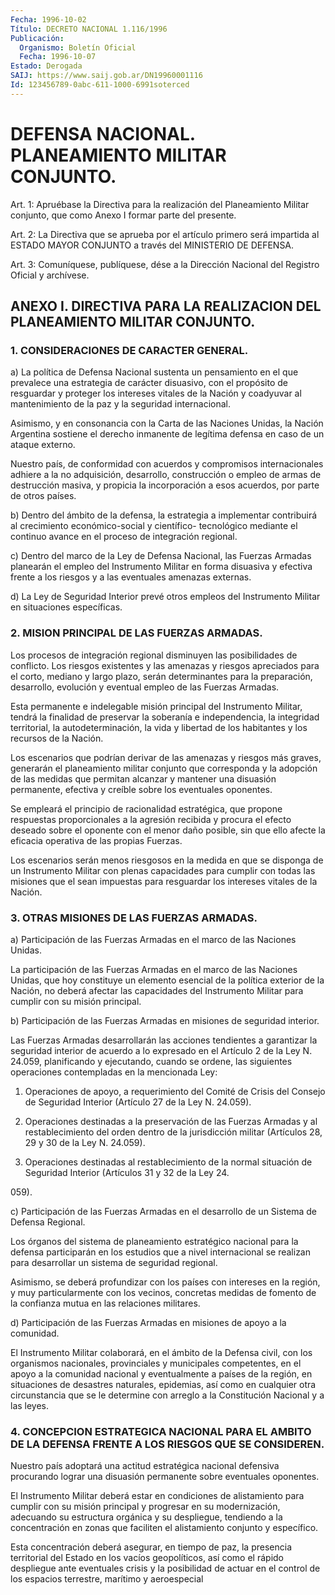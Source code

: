 ```yaml
---
Fecha: 1996-10-02
Título: DECRETO NACIONAL 1.116/1996
Publicación:
  Organismo: Boletín Oficial
  Fecha: 1996-10-07
Estado: Derogada
SAIJ: https://www.saij.gob.ar/DN19960001116
Id: 123456789-0abc-611-1000-6991soterced
---
```

# DEFENSA NACIONAL. PLANEAMIENTO MILITAR CONJUNTO.

<a id="1"></a>
Art. 1:  Apruébase  la  Directiva  para  la  realización  del Planeamiento Militar  conjunto,  que  como Anexo I formar parte del presente.

<a id="2"></a>
Art. 2: La Directiva que se aprueba por  el  artículo primero será impartida  al  ESTADO  MAYOR  CONJUNTO a través del  MINISTERIO  DE DEFENSA.

<a id="3"></a>
Art. 3: Comuníquese, publíquese,  dése a la Dirección Nacional del Registro Oficial y archívese.

## ANEXO I. DIRECTIVA PARA LA REALIZACION DEL PLANEAMIENTO MILITAR CONJUNTO.

### 1. CONSIDERACIONES DE CARACTER GENERAL.

<a id="1"></a>
a) La política de  Defensa  Nacional  sustenta un pensamiento en el que  prevalece  una  estrategia  de  carácter   disuasivo,  con  el propósito  de  resguardar y proteger los intereses  vitales  de  la Nación y coadyuvar  al  mantenimiento  de  la  paz  y  la seguridad internacional.

Asimismo, y en consonancia con la Carta de las Naciones  Unidas, la Nación Argentina sostiene el derecho inmanente de legítima  defensa en caso de un ataque externo.

Nuestro país, de conformidad con acuerdos y compromisos internacionales adhiere a la no adquisición, desarrollo, construcción o empleo de armas de destrucción masiva, y propicia la incorporación a esos acuerdos, por parte de otros países.

b)  Dentro  del  ámbito  de la defensa, la estrategia a implementar contribuirá al crecimiento económico-social y científico- tecnológico mediante el continuo avance en el proceso de integración regional.

c) Dentro del marco de la  Ley  de  Defensa  Nacional,  las Fuerzas Armadas  planearán  el  empleo  del  Instrumento  Militar  en forma disuasiva  y  efectiva  frente  a  los  riesgos  y a las eventuales amenazas externas.

d) La Ley de Seguridad Interior prevé otros empleos del Instrumento Militar en situaciones específicas.

### 2. MISION PRINCIPAL DE LAS FUERZAS ARMADAS.

<a id="2"></a>
Los  procesos de integración regional disminuyen las  posibilidades de conflicto.  Los  riesgos  existentes  y  las  amenazas y riesgos apreciados para el corto, mediano y largo plazo, serán determinantes para la preparación, desarrollo, evolución y eventual empleo de las Fuerzas Armadas.

Esta  permanente  e  indelegable  misión principal del  Instrumento Militar, tendrá la finalidad de preservar la soberanía e independencia, la integridad territorial,  la autodeterminación, la vida  y  libertad  de los habitantes y los recursos  de  la  Nación.

Los escenarios que podrían  derivar  de  las amenazas y riesgos más graves, generarán el planeamiento militar  conjunto que corresponda y la adopción de las medidas que permitan alcanzar  y  mantener una disuasión  permanente,  efectiva  y  creíble  sobre  los eventuales oponentes.

Se empleará el principio de racionalidad estratégica,  que  propone respuestas  proporcionales  a  la  agresión  recibida  y procura el efecto deseado sobre el oponente con el menor daño posible, sin que ello afecte la eficacia operativa de las propias Fuerzas.

Los  escenarios  serán  menos  riesgosos  en  la  medida en que  se disponga  de  un  Instrumento  Militar con plenas capacidades  para cumplir  con  todas  las  misiones  que   el  sean  impuestas  para resguardar los intereses vitales de la Nación.

### 3. OTRAS MISIONES DE LAS FUERZAS ARMADAS.

<a id="3"></a>
a) Participación de las Fuerzas Armadas en el marco de las Naciones Unidas.

La participación de las Fuerzas Armadas en el marco de las Naciones Unidas,  que  hoy constituye un elemento esencial  de  la  política exterior de la  Nación,  no  deberá  afectar  las  capacidades  del Instrumento Militar para cumplir con su misión principal.

b)  Participación  de  las Fuerzas Armadas en misiones de seguridad interior.

Las  Fuerzas  Armadas  desarrollarán   las  acciones  tendientes  a garantizar la seguridad interior de acuerdo  a  lo  expresado en el Artículo 2 de la Ley N. 24.059, planificando y ejecutando, cuando se ordene,  las  siguientes operaciones contempladas en la  mencionada Ley:

1) Operaciones  de  apoyo, a requerimiento del Comité de Crisis del Consejo de Seguridad  Interior  (Artículo  27 de la Ley N. 24.059).

2) Operaciones destinadas a la preservación de las Fuerzas  Armadas y  al  restablecimiento del orden dentro de la jurisdicción militar (Artículos 28, 29 y 30 de la Ley N. 24.059).

3)  Operaciones    destinadas  al  restablecimiento  de  la  normal situación de Seguridad  Interior  (Artículos  31  y 32 de la Ley 24.

059).

c)  Participación  de  las Fuerzas Armadas en el desarrollo  de  un Sistema de Defensa Regional.

Los órganos del sistema  de  planeamiento estratégico nacional para la defensa participarán en los  estudios  que a nivel internacional se  realizan  para  desarrollar  un sistema de  seguridad  regional.

Asimismo, se deberá profundizar con  los países con intereses en la región, y muy particularmente con los vecinos, concretas medidas de fomento  de  la  confianza  mutua  en  las  relaciones    militares.

d) Participación de las Fuerzas Armadas en misiones de apoyo  a  la comunidad.

El  Instrumento  Militar  colaborará,  en  el  ámbito de la Defensa civil,  con los organismos nacionales, provinciales  y  municipales competentes,  en el apoyo a la comunidad nacional y eventualmente a países  de  la  región,  en  situaciones  de  desastres  naturales, epidemias, así como  en  cualquier  otra  circunstancia  que  se le determine  con  arreglo  a  la  Constitución Nacional y a las leyes.

### 4. CONCEPCION ESTRATEGICA NACIONAL PARA EL AMBITO DE LA DEFENSA FRENTE A LOS RIESGOS QUE SE CONSIDEREN.

<a id="4"></a>
Nuestro  país  adoptará una actitud estratégica nacional  defensiva procurando  lograr    una  disuasión  permanente  sobre  eventuales oponentes.

El Instrumento Militar  deberá estar en condiciones de alistamiento para cumplir con su misión principal y progresar en su modernización, adecuando  su  estructura  orgánica y su despliegue, tendiendo a la concentración en zonas que faciliten el alistamiento conjunto y específico.

Esta concentración deberá asegurar, en tiempo  de paz, la presencia territorial  del  Estado en los vacíos geopolíticos,  así  como  el rápido despliegue ante eventuales crisis y la posibilidad de actuar en el control de los  espacios  terrestre,  marítimo y aeroespecial